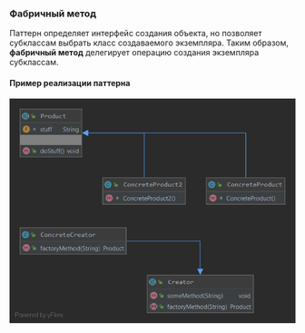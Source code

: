 ### Фабричный метод
Паттерн определяет интерфейс создания объекта, но позволяет субклассам выбрать класс создаваемого экземпляра. Таким образом, **фабричный метод** делегирует операцию создания экземпляра субклассам.
#### Пример реализации паттерна
![UML](UML.png)